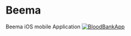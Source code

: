 # Beema
Beema iOS mobile Application
<a href="https://media.giphy.com/media/Yqc6CYtW7aTtfhGIm6/source.mov"><img src="https://media.giphy.com/media/Yqc6CYtW7aTtfhGIm6/source.mov" title= "BloodBankApp"></a>

